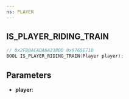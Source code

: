 ```yaml
---
ns: PLAYER
---
```

## IS_PLAYER_RIDING_TRAIN

```c
// 0x2FB0ACADA6A238DD 0x9765E71D
BOOL IS_PLAYER_RIDING_TRAIN(Player player);
```

## Parameters
* **player**:
